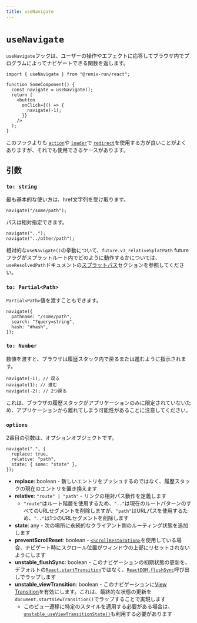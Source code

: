 ```yaml
---
title: useNavigate
---
```


# `useNavigate`

`useNavigate`フックは、ユーザーの操作やエフェクトに応答してブラウザ内でプログラムによってナビゲートできる関数を返します。

```tsx
import { useNavigate } from "@remix-run/react";

function SomeComponent() {
  const navigate = useNavigate();
  return (
    <button
      onClick={() => {
        navigate(-1);
      }}
    />
  );
}
```

このフックよりも [`action`][action]や [`loader`][loader]で [`redirect`][redirect]を使用する方が良いことがよくありますが、それでも使用できるケースがあります。

## 引数

### `to: string`

最も基本的な使い方は、href文字列を受け取ります。

```tsx
navigate("/some/path");
```

パスは相対指定できます。

```tsx
navigate("..");
navigate("../other/path");
```

<docs-info>相対的な`useNavigate()`の挙動について、`future.v3_relativeSplatPath` futureフラグがスプラットルート内でどのように動作するかについては、`useResolvedPath`ドキュメントの[スプラットパス][relativesplatpath]セクションを参照してください。</docs-info>

### `to: Partial<Path>`

`Partial<Path>`値を渡すこともできます。

```tsx
navigate({
  pathname: "/some/path",
  search: "?query=string",
  hash: "#hash",
});
```

### `to: Number`

数値を渡すと、ブラウザは履歴スタック内で戻るまたは進むように指示されます。

```tsx
navigate(-1); // 戻る
navigate(1); // 進む
navigate(-2); // 2つ戻る
```

これは、ブラウザの履歴スタックがアプリケーションのみに限定されていないため、アプリケーションから離れてしまう可能性があることに注意してください。

### `options`

2番目の引数は、オプションオブジェクトです。

```tsx
navigate(".", {
  replace: true,
  relative: "path",
  state: { some: "state" },
});
```

- **replace**: boolean - 新しいエントリをプッシュするのではなく、履歴スタックの現在のエントリを置き換えます
- **relative**: `"route" | "path"` - リンクの相対パス動作を定義します
  - `"route"`はルート階層を使用するため、`".."`は現在のルートパターンのすべてのURLセグメントを削除しますが、`"path"`はURLパスを使用するため、`".."`は1つのURLセグメントを削除します
- **state**: any - 次の場所に永続的なクライアント側のルーティング状態を追加します
- **preventScrollReset**: boolean - [`<ScrollRestoration>`][scroll-restoration]を使用している場合、ナビゲート時にスクロール位置がウィンドウの上部にリセットされないようにします
- **unstable_flushSync**: boolean - このナビゲーションの初期状態の更新を、デフォルトの[`React.startTransition`][start-transition]ではなく、[`ReactDOM.flushSync`][flush-sync]呼び出しでラップします
- **unstable_viewTransition**: boolean - このナビゲーションに[View Transition][view-transitions]を有効にします。これは、最終的な状態の更新を`document.startViewTransition()`でラップすることで実現します
  - このビュー遷移に特定のスタイルを適用する必要がある場合は、[`unstable_useViewTransitionState()`][use-view-transition-state]も利用する必要があります

[redirect]: ../utils/redirect
[flush-sync]: https://react.dev/reference/react-dom/flushSync
[start-transition]: https://react.dev/reference/react/startTransition
[view-transitions]: https://developer.mozilla.org/en-US/docs/Web/API/View_Transitions_API
[use-view-transition-state]: ../hooks//use-view-transition-state
[action]: ../route/action
[loader]: ../route/loader
[relativesplatpath]: ./use-resolved-path#splat-paths
[scroll-restoration]: ../components/scroll-restoration#preventing-scroll-reset
